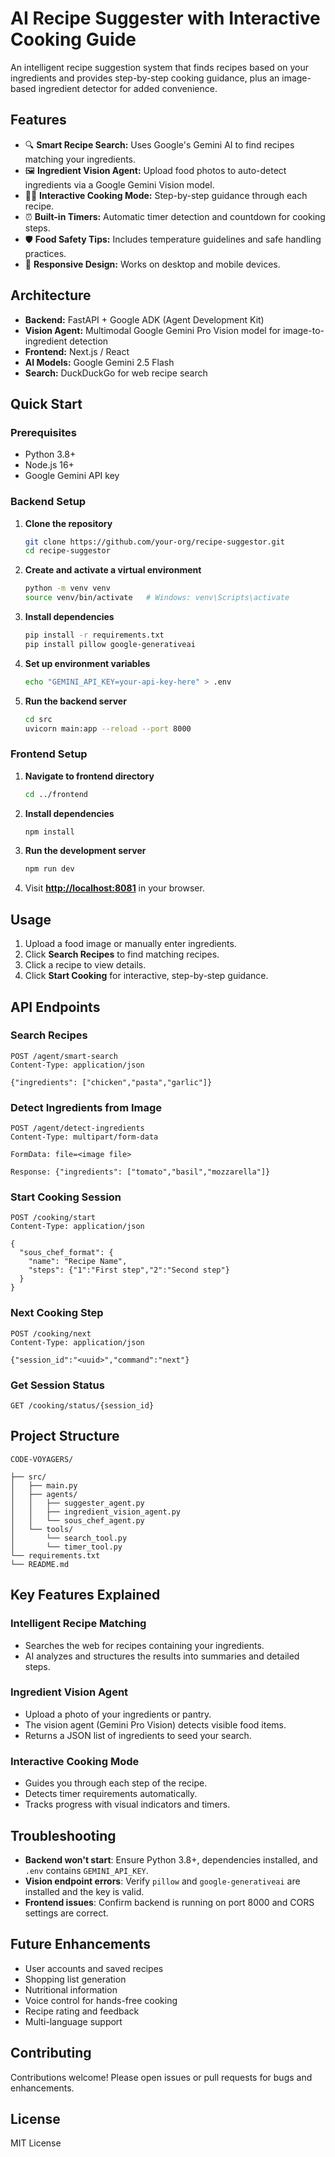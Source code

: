 # AI Recipe Suggester with Interactive Cooking Guide

An intelligent recipe suggestion system that finds recipes based on your ingredients and provides step-by-step cooking guidance, plus an image-based ingredient detector for added convenience.

## Features

* 🔍 **Smart Recipe Search:** Uses Google's Gemini AI to find recipes matching your ingredients.
* 🖼️ **Ingredient Vision Agent:** Upload food photos to auto-detect ingredients via a Google Gemini Vision model.
* 👨‍🍳 **Interactive Cooking Mode:** Step-by-step guidance through each recipe.
* ⏰ **Built-in Timers:** Automatic timer detection and countdown for cooking steps.
* 🛡️ **Food Safety Tips:** Includes temperature guidelines and safe handling practices.
* 📱 **Responsive Design:** Works on desktop and mobile devices.

## Architecture

* **Backend:** FastAPI + Google ADK (Agent Development Kit)
* **Vision Agent:** Multimodal Google Gemini Pro Vision model for image-to-ingredient detection
* **Frontend:** Next.js / React
* **AI Models:** Google Gemini 2.5 Flash
* **Search:** DuckDuckGo for web recipe search

## Quick Start

### Prerequisites

* Python 3.8+
* Node.js 16+
* Google Gemini API key

### Backend Setup

1. **Clone the repository**

   ```bash
   git clone https://github.com/your-org/recipe-suggestor.git
   cd recipe-suggestor
   ```
2. **Create and activate a virtual environment**

   ```bash
   python -m venv venv
   source venv/bin/activate   # Windows: venv\Scripts\activate
   ```
3. **Install dependencies**

   ```bash
   pip install -r requirements.txt
   pip install pillow google-generativeai
   ```
4. **Set up environment variables**

   ```bash
   echo "GEMINI_API_KEY=your-api-key-here" > .env
   ```
5. **Run the backend server**

   ```bash
   cd src
   uvicorn main:app --reload --port 8000
   ```

### Frontend Setup

1. **Navigate to frontend directory**

   ```bash
   cd ../frontend
   ```
2. **Install dependencies**

   ```bash
   npm install
   ```
3. **Run the development server**

   ```bash
   npm run dev
   ```
4. Visit **[http://localhost:8081](http://localhost:8081)** in your browser.

## Usage

1. Upload a food image or manually enter ingredients.
2. Click **Search Recipes** to find matching recipes.
3. Click a recipe to view details.
4. Click **Start Cooking** for interactive, step-by-step guidance.

## API Endpoints

### Search Recipes

```http
POST /agent/smart-search
Content-Type: application/json

{"ingredients": ["chicken","pasta","garlic"]}
```

### Detect Ingredients from Image

```http
POST /agent/detect-ingredients
Content-Type: multipart/form-data

FormData: file=<image file>

Response: {"ingredients": ["tomato","basil","mozzarella"]}
```

### Start Cooking Session

```http
POST /cooking/start
Content-Type: application/json

{
  "sous_chef_format": {
    "name": "Recipe Name",
    "steps": {"1":"First step","2":"Second step"}
  }
}
```

### Next Cooking Step

```http
POST /cooking/next
Content-Type: application/json

{"session_id":"<uuid>","command":"next"}
```

### Get Session Status

```http
GET /cooking/status/{session_id}
```

## Project Structure

```
CODE-VOYAGERS/

├── src/
│   ├── main.py
│   ├── agents/
│   │   ├── suggester_agent.py
│   │   ├── ingredient_vision_agent.py
│   │   └── sous_chef_agent.py
│   └── tools/
│       └── search_tool.py
│       └── timer_tool.py  
└── requirements.txt
└── README.md
```

## Key Features Explained

### Intelligent Recipe Matching

* Searches the web for recipes containing your ingredients.
* AI analyzes and structures the results into summaries and detailed steps.

### Ingredient Vision Agent

* Upload a photo of your ingredients or pantry.
* The vision agent (Gemini Pro Vision) detects visible food items.
* Returns a JSON list of ingredients to seed your search.

### Interactive Cooking Mode

* Guides you through each step of the recipe.
* Detects timer requirements automatically.
* Tracks progress with visual indicators and timers.

## Troubleshooting

* **Backend won't start**: Ensure Python 3.8+, dependencies installed, and `.env` contains `GEMINI_API_KEY`.
* **Vision endpoint errors**: Verify `pillow` and `google-generativeai` are installed and the key is valid.
* **Frontend issues**: Confirm backend is running on port 8000 and CORS settings are correct.

## Future Enhancements

* User accounts and saved recipes
* Shopping list generation
* Nutritional information
* Voice control for hands-free cooking
* Recipe rating and feedback
* Multi-language support

## Contributing

Contributions welcome! Please open issues or pull requests for bugs and enhancements.

## License

MIT License
